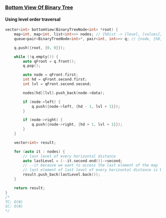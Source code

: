 ### [Bottom View Of Binary Tree](https://www.codingninjas.com/studio/problems/bottom-view-of-binary-tree_8230745?challengeSlug=striver-sde-challenge)

#### Using level order traversal
```cpp
vector<int> bottomView(BinaryTreeNode<int> *root) {
    map<int, map<int, list<int>>> nodes; // {hDist -> {level, [values]}}
    queue<pair<BinaryTreeNode<int>*, pair<int, int>>> q; // {node, {hD, level}}

    q.push({root, {0, 0}});

    while (!q.empty()) {
        auto qFront = q.front();
        q.pop();

        auto node = qFront.first;
        int hd = qFront.second.first;
        int lvl = qFront.second.second;

        nodes[hd][lvl].push_back(node->data);

        if (node->left) {
            q.push({node->left, {hd - 1, lvl + 1}});
        }

        if (node->right) {
            q.push({node->right, {hd + 1, lvl + 1}});
        }
    }

    vector<int> result;

    for (auto it : nodes) {
        // last level of every horizontal distance
        auto lastLevel = (--it.second.end())->second;
        // --it because we want to access the last element of the map
        // last element of last level of every horizontal distance is bottom view
        result.push_back(lastLevel.back());
    }

    return result;
}
/*
TC: O(N)
SC: O(N)
*/
```